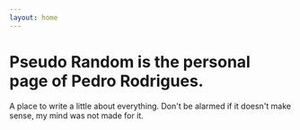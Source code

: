 ```yaml
---
layout: home
---
```


<div class="title">
  <h1 class="heading">
    <span>Pseudo Random is the personal page of Pedro Rodrigues.</span>
  </h1>
  <div class="intro">
    <p>A place to write a little about everything. Don't be alarmed if it doesn't make sense, my mind was not made for it.</p>
  </div>
  <div class="cover" style="position: relative; overflow: hidden;">
    <img src="https://s3.wasabisys.com/psrandom/img/page/mosaico.jpg" alt="" loading="lazy" style="position: absolute; top: 0px; left: 0px; width: 100%; height: 100%; object-fit: cover; object-position: center center; opacity: 1; transition: opacity 500ms ease 0s;">
  </div>
</div>